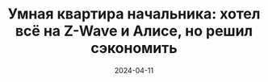---
title: 'Умная квартира начальника: хотел всё на Z-Wave и Алисе, но решил сэкономить'
url: https://habr.com/ru/companies/wirenboard/articles/806841/
cover: the_boss_smart_apartment/the_boss_smart_apartment.webp
date: 2024-04-11
category: home_automation
---